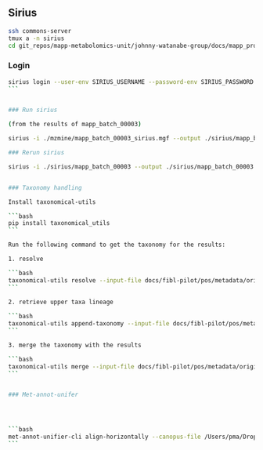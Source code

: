 
## Sirius

```bash
ssh commons-server
tmux a -n sirius
cd git_repos/mapp-metabolomics-unit/johnny-watanabe-group/docs/mapp_project_00002/mapp_batch_00003/results
```

### Login

``````bash
sirius login --user-env SIRIUS_USERNAME --password-env SIRIUS_PASSWORD
```


### Run sirius

(from the results of mapp_batch_00003)

sirius -i ./mzmine/mapp_batch_00003_sirius.mgf --output ./sirius/mapp_batch_00003 --maxmz 2500 config --IsotopeSettings.filter=true --FormulaSearchDB=BIO --Timeout.secondsPerTree=0 --FormulaSettings.enforced=HCNOP --Timeout.secondsPerInstance=0 --AdductSettings.detectable=[[M+H3N+H]+,[M+Na]+,[M-H4O2+H]+,[M+K]+,[M-H2O+H]+,[M+H]+] --UseHeuristic.mzToUseHeuristicOnly=650 --AlgorithmProfile=orbitrap --IsotopeMs2Settings=IGNORE --MS2MassDeviation.allowedMassDeviation=5.0ppm --NumberOfCandidatesPerIon=1 --UseHeuristic.mzToUseHeuristic=300 --FormulaSettings.detectable=Cl,Br,S --NumberOfCandidates=10 --ZodiacNumberOfConsideredCandidatesAt300Mz=10 --ZodiacRunInTwoSteps=true --ZodiacEdgeFilterThresholds.minLocalConnections=10 --ZodiacEdgeFilterThresholds.thresholdFilter=0.95 --ZodiacEpochs.burnInPeriod=2000 --ZodiacEpochs.numberOfMarkovChains=10 --ZodiacNumberOfConsideredCandidatesAt800Mz=50 --ZodiacEpochs.iterations=20000 --AdductSettings.enforced=, --AdductSettings.fallback=[[M+Na]+,[M+K]+,[M-H2O+H]+,[M+H]+] --FormulaResultThreshold=true --InjectElGordoCompounds=true --StructureSearchDB=BIO --RecomputeResults=false formula zodiac fingerprint structure canopus write-summaries

### Rerun sirius

sirius -i ./sirius/mapp_batch_00003 --output ./sirius/mapp_batch_00003 --maxmz 2500 config --IsotopeSettings.filter=true --FormulaSearchDB=BIO --Timeout.secondsPerTree=0 --FormulaSettings.enforced=HCNOP --Timeout.secondsPerInstance=0 --AdductSettings.detectable=[[M+H3N+H]+,[M+Na]+,[M-H4O2+H]+,[M+K]+,[M-H2O+H]+,[M+H]+] --UseHeuristic.mzToUseHeuristicOnly=650 --AlgorithmProfile=orbitrap --IsotopeMs2Settings=IGNORE --MS2MassDeviation.allowedMassDeviation=5.0ppm --NumberOfCandidatesPerIon=1 --UseHeuristic.mzToUseHeuristic=300 --FormulaSettings.detectable=Cl,Br,S --NumberOfCandidates=10 --ZodiacNumberOfConsideredCandidatesAt300Mz=10 --ZodiacRunInTwoSteps=true --ZodiacEdgeFilterThresholds.minLocalConnections=10 --ZodiacEdgeFilterThresholds.thresholdFilter=0.95 --ZodiacEpochs.burnInPeriod=2000 --ZodiacEpochs.numberOfMarkovChains=10 --ZodiacNumberOfConsideredCandidatesAt800Mz=50 --ZodiacEpochs.iterations=20000 --AdductSettings.enforced=, --AdductSettings.fallback=[[M+Na]+,[M+K]+,[M-H2O+H]+,[M+H]+] --FormulaResultThreshold=true --InjectElGordoCompounds=true --StructureSearchDB=BIO --RecomputeResults=false formula zodiac fingerprint structure canopus write-summaries


### Taxonomy handling

Install taxonomical-utils

```bash
pip install taxonomical_utils
```

Run the following command to get the taxonomy for the results:

1. resolve

```bash
taxonomical-utils resolve --input-file docs/fibl-pilot/pos/metadata/original/fibl_pilot_pos_metadata.tsv --output-file docs/fibl-pilot/pos/metadata/original/fibl_pilot_pos_metadata_resolved.csv --org-column-header source_taxon
```

2. retrieve upper taxa lineage
    
```bash
taxonomical-utils append-taxonomy --input-file docs/fibl-pilot/pos/metadata/original/fibl_pilot_pos_metadata_resolved.csv --output-file docs/fibl-pilot/pos/metadata/original/metadata_upper_taxa_lineage.csv
```

3. merge the taxonomy with the results

```bash
taxonomical-utils merge --input-file docs/fibl-pilot/pos/metadata/original/fibl_pilot_pos_metadata.tsv --resolved-taxa-file docs/fibl-pilot/pos/metadata/original/fibl_pilot_pos_metadata_resolved.csv --upper-taxa-lineage-file docs/fibl-pilot/pos/metadata/original/metadata_upper_taxa_lineage.csv --output-file docs/fibl-pilot/pos/metadata/original/fibl_pilot_pos_metadata.csv --org-column-header source_taxon --delimiter '\t'
```


### Met-annot-unifer




```bash
met-annot-unifier-cli align-horizontally --canopus-file /Users/pma/Dropbox/git_repos/COMMONS_Lab/EMI/fibl-metabolomics/docs/fibl-pilot/fibl_pilot_pos/results/sirius/canopus_compound_summary.tsv --gnps-file /Users/pma/Dropbox/git_repos/COMMONS_Lab/EMI/fibl-metabolomics/docs/fibl-pilot/fibl_pilot_pos/results/met_annot_enhancer/71042c319fa444d088e3704141a96354/nf_output/library/merged_results_with_gnps.tsv --gnps-mn-file /Users/pma/Dropbox/git_repos/COMMONS_Lab/EMI/fibl-metabolomics/docs/fibl-pilot/fibl_pilot_pos/results/met_annot_enhancer/71042c319fa444d088e3704141a96354/nf_output/networking/clustersummary_with_network.tsv --sirius-file /Users/pma/Dropbox/git_repos/COMMONS_Lab/EMI/fibl-metabolomics/docs/fibl-pilot/fibl_pilot_pos/results/sirius/compound_identifications.tsv --isdb-file /Users/pma/Dropbox/git_repos/COMMONS_Lab/EMI/fibl-metabolomics/docs/fibl-pilot/fibl_pilot_pos/results/met_annot_enhancer/fibl_pilot_pos_source_taxon/fibl_pilot_pos_source_taxon_spectral_match_results_repond_flat.tsv --output /Users/pma/Dropbox/git_repos/COMMONS_Lab/EMI/fibl-metabolomics/docs/fibl-pilot/fibl_pilot_pos/results/tmp/fibl_pilot_pos__met_annot_unified.tsv
```